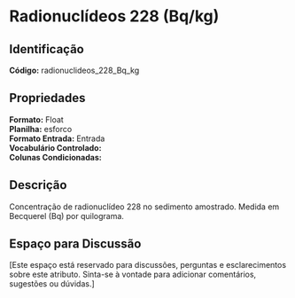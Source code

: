 # Radionuclídeos 228 (Bq/kg)

## Identificação
**Código:** radionuclideos_228_Bq_kg

## Propriedades
**Formato:** Float  
**Planilha:** esforco  
**Formato Entrada:** Entrada  
**Vocabulário Controlado:**   
**Colunas Condicionadas:**   

## Descrição
Concentração de radionuclídeo 228 no sedimento amostrado. Medida em Becquerel (Bq) por quilograma.

## Espaço para Discussão
[Este espaço está reservado para discussões, perguntas e esclarecimentos sobre este atributo. Sinta-se à vontade para adicionar comentários, sugestões ou dúvidas.]
